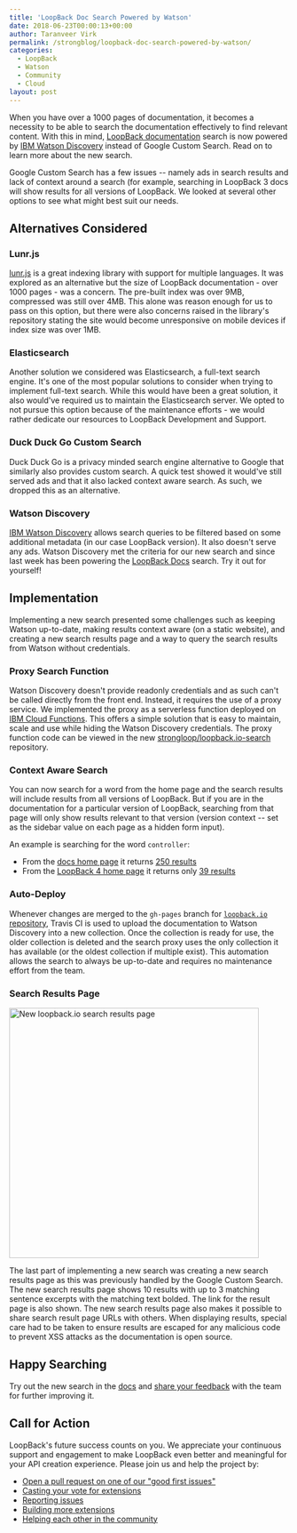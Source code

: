 ```yaml
---
title: 'LoopBack Doc Search Powered by Watson'
date: 2018-06-23T00:00:13+00:00
author: Taranveer Virk
permalink: /strongblog/loopback-doc-search-powered-by-watson/
categories:
  - LoopBack
  - Watson
  - Community
  - Cloud
layout: post
---
```


When you have over a 1000 pages of documentation, it becomes a necessity to be able to search the documentation effectively to find relevant content. With this in mind, [LoopBack documentation](http://loopback.io/doc/) search is now powered by [IBM Watson Discovery](https://www.ibm.com/watson/services/discovery/) instead of Google Custom Search. Read on to learn more about the new search.

<!--more-->

Google Custom Search has a few issues -- namely ads in search results and lack of context around a search (for example, searching in LoopBack 3 docs will show results for all versions of LoopBack. We looked at several other options to see what might best suit our needs.  

## Alternatives Considered

### Lunr.js

[lunr.js](https://lunrjs.com/) is a great indexing library with support for multiple languages. It was explored as an alternative but the size of LoopBack documentation - over 1000 pages - was a concern. The pre-built index was over 9MB, compressed was still over 4MB. This alone was reason enough for us to pass on this option, but there were also concerns raised in the library's repository stating the site would become unresponsive on mobile devices if index size was over 1MB. 

### Elasticsearch

Another solution we considered was Elasticsearch, a full-text search engine. It's one of the most popular solutions to consider when trying to implement full-text search. While this would have been a great solution, it also would've required us to maintain the Elasticsearch server. We opted to not pursue this option because of the maintenance efforts - we would rather dedicate our resources to LoopBack Development and Support.

### Duck Duck Go Custom Search

Duck Duck Go is a privacy minded search engine alternative to Google that similarly also provides custom search. A quick test showed it would've still served ads and that it also lacked context aware search. As such, we dropped this as an alternative.

### Watson Discovery

[IBM Watson Discovery](https://www.ibm.com/watson/services/discovery/) allows search queries to be filtered based on some additional metadata (in our case LoopBack version). It also doesn't serve any ads. Watson Discovery met the criteria for our new search and since last week has been powering the [LoopBack Docs](http://loopback.io/doc/) search. Try it out for yourself! 

## Implementation

Implementing a new search presented some challenges such as keeping Watson up-to-date, making results context aware (on a static website), and creating a new search results page and a way to query the search results from Watson without credentials.

### Proxy Search Function

Watson Discovery doesn't provide readonly credentials and as such can't be called directly from the front end. Instead, it  requires the use of a proxy service. We implemented the proxy as a serverless function deployed on [IBM Cloud Functions](https://www.ibm.com/cloud/functions). This offers a simple solution that is easy to maintain, scale and use while hiding the Watson Discovery credentials. The proxy function code can be viewed in the new [strongloop/loopback.io-search](https://github.com/strongloop/loopback.io-search) repository.

### Context Aware Search

You can now search for a word from the home page and the search results will include results from all versions of LoopBack. But if you are in the documentation for a particular version of LoopBack, searching from that page will only show results relevant to that version (version context -- set as the sidebar value on each page as a hidden form input).

An example is searching for the word `controller`:

- From the [docs home page](http://loopback.io/doc/) it returns [250 results](http://loopback.io/search/?q=controller&offset=0)
- From the [LoopBack 4 home page](http://loopback.io/doc/en/lb4/index.html) it returns only [39 results](http://loopback.io/search/?q=controller&sidebar=lb4_sidebar&offset=0)

### Auto-Deploy

Whenever changes are merged to the `gh-pages` branch for [`loopback.io` repository](https://github.com/strongloop/loopback.io), Travis CI is used to upload the documentation to Watson Discovery into a new collection. Once the collection is ready for use, the older collection is deleted and the search proxy uses the only collection it has available (or the oldest collection if multiple exist). This automation allows the search to always be up-to-date and requires no maintenance effort from the team.

### Search Results Page

<img class="aligncenter" src="https://strongloop.com/blog-assets/2018/05/search-results.png" alt="New loopback.io search results page" style="width: 450px; margin:auto;"/>

The last part of implementing a new search was creating a new search results page as this was previously handled by the Google Custom Search. The new search results page shows 10 results with up to 3 matching sentence excerpts with the matching text bolded. The link for the result page is also shown. The new search results page also makes it possible to share search result page URLs with others. When displaying results, special care had to be taken to ensure results are escaped for any malicious code to prevent XSS attacks as the documentation is open source.

## Happy Searching

Try out the new search in the [docs](http://loopback.io/doc/) and [share your feedback](https://github.com/strongloop/loopback.io/issues/new) with the team for further improving it. 

## Call for Action

LoopBack's future success counts on you. We appreciate your continuous support and engagement to make LoopBack even better and meaningful for your API creation experience. Please join us and help the project by:

* [Open a pull request on one of our "good first issues"](https://github.com/strongloop/loopback-next/labels/good%20first%20issue)
* [Casting your vote for extensions](https://github.com/strongloop/loopback-next/issues/512)
* [Reporting issues](https://github.com/strongloop/loopback-next/issues)
* [Building more extensions](https://github.com/strongloop/loopback-next/issues/647)
* [Helping each other in the community](https://groups.google.com/forum/#!forum/loopbackjs)

